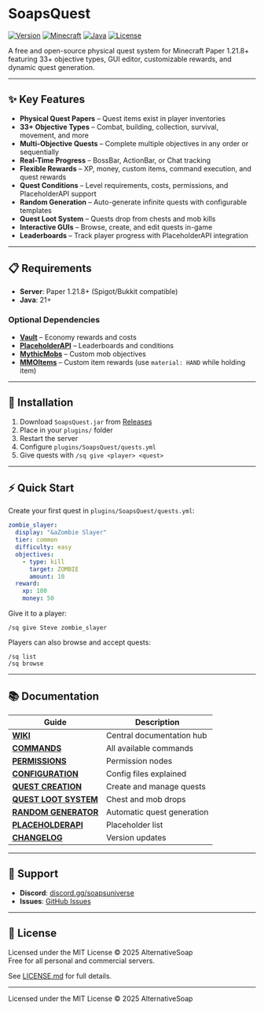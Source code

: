 # SoapsQuest

[![Version](https://img.shields.io/badge/Version-1.0.0--BETA-blue.svg)](https://github.com/AlternativeSoap/SoapsQuest/releases)
[![Minecraft](https://img.shields.io/badge/Minecraft-1.21.8-brightgreen.svg)](https://papermc.io/)
[![Java](https://img.shields.io/badge/Java-21-orange.svg)](https://www.oracle.com/java/)
[![License](https://img.shields.io/badge/License-MIT-green.svg)](LICENSE.md)

A free and open-source physical quest system for Minecraft Paper 1.21.8+ featuring 33+ objective types, GUI editor, customizable rewards, and dynamic quest generation.

---

## ✨ Key Features

- **Physical Quest Papers** – Quest items exist in player inventories
- **33+ Objective Types** – Combat, building, collection, survival, movement, and more
- **Multi-Objective Quests** – Complete multiple objectives in any order or sequentially
- **Real-Time Progress** – BossBar, ActionBar, or Chat tracking
- **Flexible Rewards** – XP, money, custom items, command execution, and quest rewards
- **Quest Conditions** – Level requirements, costs, permissions, and PlaceholderAPI support
- **Random Generation** – Auto-generate infinite quests with configurable templates
- **Quest Loot System** – Quests drop from chests and mob kills
- **Interactive GUIs** – Browse, create, and edit quests in-game
- **Leaderboards** – Track player progress with PlaceholderAPI integration

---

## 📋 Requirements

- **Server**: Paper 1.21.8+ (Spigot/Bukkit compatible)
- **Java**: 21+

### Optional Dependencies

- **[Vault](https://www.spigotmc.org/resources/vault.34315/)** – Economy rewards and costs
- **[PlaceholderAPI](https://www.spigotmc.org/resources/placeholderapi.6245/)** – Leaderboards and conditions
- **[MythicMobs](https://www.spigotmc.org/resources/mythicmobs.5702/)** – Custom mob objectives
- **[MMOItems](https://www.spigotmc.org/resources/mmoitems.39267/)** – Custom item rewards (use `material: HAND` while holding item)

---

## 🚀 Installation

1. Download `SoapsQuest.jar` from [Releases](https://github.com/AlternativeSoap/SoapsQuest/releases)
2. Place in your `plugins/` folder
3. Restart the server
4. Configure `plugins/SoapsQuest/quests.yml`
5. Give quests with `/sq give <player> <quest>`

---

## ⚡ Quick Start

Create your first quest in `plugins/SoapsQuest/quests.yml`:

```yaml
zombie_slayer:
  display: "&aZombie Slayer"
  tier: common
  difficulty: easy
  objectives:
    - type: kill
      target: ZOMBIE
      amount: 10
  reward:
    xp: 100
    money: 50
```

Give it to a player:

```
/sq give Steve zombie_slayer
```

Players can also browse and accept quests:

```
/sq list
/sq browse
```

---

## 📚 Documentation

| Guide | Description |
|-------|-------------|
| **[WIKI](WIKI.md)** | Central documentation hub |
| **[COMMANDS](COMMANDS.md)** | All available commands |
| **[PERMISSIONS](PERMISSIONS.md)** | Permission nodes |
| **[CONFIGURATION](CONFIGURATION.md)** | Config files explained |
| **[QUEST CREATION](QUEST-CREATION.md)** | Create and manage quests |
| **[QUEST LOOT SYSTEM](QUEST-LOOT-SYSTEM.md)** | Chest and mob drops |
| **[RANDOM GENERATOR](RANDOM-GENERATOR.md)** | Automatic quest generation |
| **[PLACEHOLDERAPI](PLACEHOLDERAPI.md)** | Placeholder list |
| **[CHANGELOG](CHANGELOG.md)** | Version updates |

---

## 💬 Support

- **Discord**: [discord.gg/soapsuniverse](https://discord.gg/soapsuniverse)
- **Issues**: [GitHub Issues](https://github.com/AlternativeSoap/SoapsQuest/issues)

---

## 📄 License

Licensed under the MIT License © 2025 AlternativeSoap  
Free for all personal and commercial servers.

See [LICENSE.md](LICENSE.md) for full details.

---

Licensed under the MIT License © 2025 AlternativeSoap
